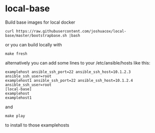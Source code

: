 # local-base

Build base images for local docker

```
curl https://raw.githubusercontent.com/joshuacox/local-base/master/bootstrapbase.sh |bash
```

or you can build locally with

```
make fresh
```


alternatively you can add some lines to your /etc/ansible/hosts like this:

```
examplehost ansible_ssh_port=22 ansible_ssh_host=10.1.2.3 ansible_ssh_user=root
examplehost1 ansible_ssh_port=22 ansible_ssh_host=10.1.2.4 ansible_ssh_user=root
[local-base]
examplehost
examplehost1
```

and

```
make play
```

to install to those examplehosts
